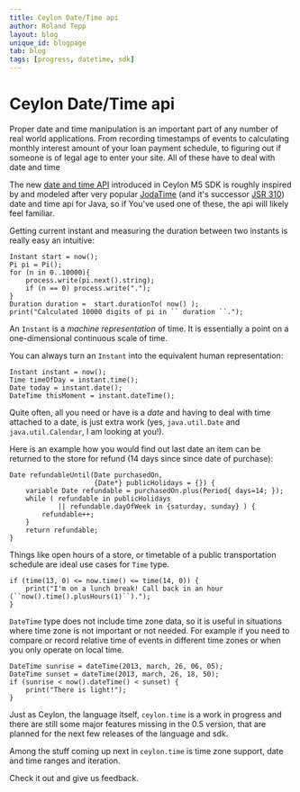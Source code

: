 ```yaml
---
title: Ceylon Date/Time api
author: Roland Tepp
layout: blog
unique_id: blogpage
tab: blog
tags: [progress, datetime, sdk]
---
```


Ceylon Date/Time api
====================

Proper date and time manipulation is an important part of any number of real world applications. From recording timestamps of events to calculating monthly interest amount of your loan payment schedule, to figuring out if someone is of legal age to enter your site. All of these have to deal with date and time

The new [date and time API][ceylon.time] introduced in Ceylon M5 SDK is roughly inspired by and modeled after very popular [JodaTime]  (and it's successor [JSR 310]) date and time api for Java, so if You've used one of these, the api will likely feel familiar.

[JodaTime]: http://joda-time.sourceforge.net/
[JSR 310]: http://openjdk.java.net/projects/threeten/
[ceylon.time]: http://modules.ceylon-lang.org/modules/ceylon.time/0.5

Getting current instant and measuring the duration between two instants is really easy an intuitive:
    
    Instant start = now();
    Pi pi = Pi();
    for (n in 0..10000){
        process.write(pi.next().string);
        if (n == 0) process.write(".");
    }
    Duration duration =  start.durationTo( now() );
    print("Calculated 10000 digits of pi in `` duration ``.");

An `Instant` is a _machine representation_ of time. It is essentially a point on a one-dimensional continuous scale of time.

You can always turn an `Instant` into the equivalent human representation:

    Instant instant = now();
    Time timeOfDay = instant.time();
    Date today = instant.date();
    DateTime thisMoment = instant.dateTime();

Quite often, all you need or have is a _date_ and having to deal with time attached to a date, is just extra work (yes, `java.util.Date` and `java.util.Calendar`, I am looking at you!).

Here is an example how you would find out last date an item can be returned to the store for refund (14 days since since date of purchase):

    Date refundableUntil(Date purchasedOn, 
                         {Date*} publicHolidays = {}) {
        variable Date refundable = purchasedOn.plus(Period{ days=14; });
        while ( refundable in publicHolidays
                || refundable.dayOfWeek in {saturday, sunday} ) {
            refundable++;
        }
        return refundable;
    }

Things like open hours of a store, or timetable of a public transportation schedule are ideal use cases for `Time` type.

    if (time(13, 0) <= now.time() <= time(14, 0)) {
        print("I'm on a lunch break! Call back in an hour (``now().time().plusHours(1)``).");
    }

`DateTime` type does not include time zone data, so it is useful in situations where time zone is not important or not needed. For example if you need to compare or record relative time of events in different time zones or when you only operate on local time.

    DateTime sunrise = dateTime(2013, march, 26, 06, 05);
    DateTime sunset = dateTime(2013, march, 26, 18, 50);
    if (sunrise < now().dateTime() < sunset) {
        print("There is light!");
    }

Just as Ceylon, the language itself, `ceylon.time` is a work in progress and there are still some major features missing in the 0.5 version, that are planned for the next few releases of the language and sdk.

Among the stuff coming up next in `ceylon.time` is time zone support, date and time ranges and iteration.

Check it out and give us feedback.